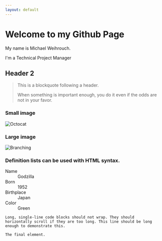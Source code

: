 ```yaml
---
layout: default
---
```


<!---[Link to another page](./another-page.html).

There should be whitespace between paragraphs.

There should be whitespace between paragraphs. We recommend including a README, or a file with information about your project.--->
# Welcome to my Github Page

My name is Michael Weihrouch. 

I'm a Technical Project Manager

<!---This is a normal paragraph following a header. GitHub is a code hosting platform for version control and collaboration. It lets you and others work together on projects from anywhere.--->

## Header 2

> This is a blockquote following a header.
>
> When something is important enough, you do it even if the odds are not in your favor.

### Small image

![Octocat](https://github.githubassets.com/images/icons/emoji/octocat.png)

### Large image

![Branching](https://guides.github.com/activities/hello-world/branching.png)


### Definition lists can be used with HTML syntax.

<dl>
<dt>Name</dt>
<dd>Godzilla</dd>
<dt>Born</dt>
<dd>1952</dd>
<dt>Birthplace</dt>
<dd>Japan</dd>
<dt>Color</dt>
<dd>Green</dd>
</dl>

```
Long, single-line code blocks should not wrap. They should horizontally scroll if they are too long. This line should be long enough to demonstrate this.
```

```
The final element.
```
